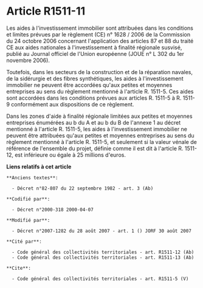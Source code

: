# Article R1511-11

Les aides à l'investissement immobilier sont attribuées dans les conditions et limites prévues par le règlement (CE) n°
1628 / 2006 de la Commission du 24 octobre 2006 concernant l'application des articles 87 et 88 du traité CE aux aides
nationales à l'investissement à finalité régionale susvisé, publié au Journal officiel de l'Union européenne (JOUE n° L 302
du 1er novembre 2006). 

Toutefois, dans les secteurs de la construction et de la réparation navales, de la sidérurgie et des fibres synthétiques, les
aides à l'investissement immobilier ne peuvent être accordées qu'aux petites et moyennes entreprises au sens du règlement
mentionné à l'article R. 1511-5. Ces aides sont accordées dans les conditions prévues aux articles R. 1511-5 à R. 1511-9
conformément aux dispositions de ce règlement. 

Dans les zones d'aide à finalité régionale limitées aux petites et moyennes entreprises énumérées au b du A et au b du B de
l'annexe 1 au décret mentionné à l'article R. 1511-5, les aides à l'investissement immobilier ne peuvent être attribuées
qu'aux petites et moyennes entreprises au sens du règlement mentionné à l'article R. 1511-5, et seulement si la valeur vénale
de référence de l'ensemble du projet, définie comme il est dit à l'article R. 1511-12, est inférieure ou égale à 25 millions
d'euros.

**Liens relatifs à cet article**

	**Anciens textes**:

	  - Décret n°82-807 du 22 septembre 1982 - art. 3 (Ab)

	**Codifié par**:

	  - Décret n°2000-318 2000-04-07

	**Modifié par**:

	  - Décret n°2007-1282 du 28 août 2007 - art. 1 () JORF 30 août 2007

	**Cité par**:

	  - Code général des collectivités territoriales - art. R1511-12 (Ab)
	  - Code général des collectivités territoriales - art. R1511-13 (Ab)

	**Cite**:

	  - Code général des collectivités territoriales - art. R1511-5 (V)
